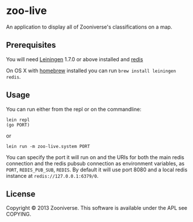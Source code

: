 # zoo-live

An application to display all of Zooniverse's classifications on a map. 

## Prerequisites

You will need [Leiningen][1] 1.7.0 or above installed and [redis][2]

On OS X with [homebrew][3] installed you can run `brew install leiningen redis`.

[1]: https://github.com/technomancy/leiningen
[2]: http://redis.io
[3]: https://github.com/mxcl/homebrew 

## Usage

You can run either from the repl or on the commandline:

    lein repl
    (go PORT)

or
    
    lein run -m zoo-live.system PORT

You can specify the port it will run on and the URIs for both the main redis connection and the redis pubsub connection as environment variables, as `PORT`, `REDIS_PUB_SUB`, `REDIS`. By default it will use port 8080 and a local redis instance at `redis://127.0.0.1:6379/0`.

## License

Copyright © 2013 Zooniverse. This software is available under the APL see COPYING.
